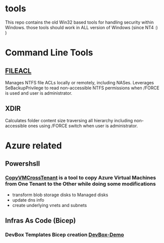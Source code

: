 # tools
This repo contains the old Win32 based tools for handling security within Windows.
those tools should work in ALL version of Windows (since NT4 :) )

# Command Line Tools
## [FILEACL](./fileacl/FILEACL.md)
Manages NTFS file ACLs locally or remotely, including  NASes. Leverages SeBackupPrivilege to read non-accessible NTFS permissions when /FORCE is used and user is administrator.

## XDIR
Calculates folder content size traversing all hierarchy including non-accessible ones using /FORCE switch when user is administrator.

# Azure related 
## Powershsll 
### [CopyVMCrossTenant](https://github.com/gbordier/CopyVMCrossTenant) is a tool to copy Azure Virtual Machines from One Tenant to the Other while doing some modifications 
- transform blob storage disks to Managed disks
- update dns info
- create underlying vnets and subnets

  
## Infras As Code (Bicep)
### DevBox Templates Bicep creation  [DevBox-Demo](https://github.com/gbordier/devbox-demo)
